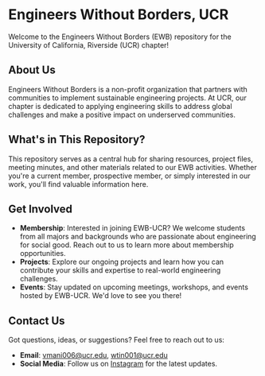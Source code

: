 # Engineers Without Borders, UCR

Welcome to the Engineers Without Borders (EWB) repository for the University of California, Riverside (UCR) chapter! 

## About Us
Engineers Without Borders is a non-profit organization that partners with communities to implement sustainable engineering projects. At UCR, our chapter is dedicated to applying engineering skills to address global challenges and make a positive impact on underserved communities.

## What's in This Repository?
This repository serves as a central hub for sharing resources, project files, meeting minutes, and other materials related to our EWB activities. Whether you're a current member, prospective member, or simply interested in our work, you'll find valuable information here.

## Get Involved
- **Membership**: Interested in joining EWB-UCR? We welcome students from all majors and backgrounds who are passionate about engineering for social good. Reach out to us to learn more about membership opportunities.
- **Projects**: Explore our ongoing projects and learn how you can contribute your skills and expertise to real-world engineering challenges.
- **Events**: Stay updated on upcoming meetings, workshops, and events hosted by EWB-UCR. We'd love to see you there!

## Contact Us
Got questions, ideas, or suggestions? Feel free to reach out to us:
- **Email**: [vmani006@ucr.edu](mailto:vmani006@ucr.edu), [wtin001@ucr.edu](mailto:wtin001@ucr.edu)
- **Social Media**: Follow us on [Instagram](https://www.instagram.com/ewbucr/) for the latest updates.
